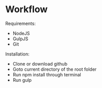 # Workflow

Requirements:
 - NodeJS
 - GulpJS
 - Git

Installation:
- Clone or download github
- Goto current directory of the root folder
- Run npm install through terminal
- Run gulp 